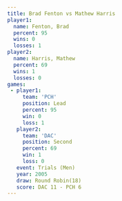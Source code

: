 ```yaml
---
title: Brad Fenton vs Mathew Harris
player1:              
  name: Fenton, Brad  
  percent: 95         
  wins: 0             
  losses: 1           
player2:              
  name: Harris, Mathew
  percent: 69         
  wins: 1             
  losses: 0           
games:
 - player1:        
     team: 'PCH'   
     position: Lead
     percent: 95   
     win: 0        
     loss: 1       
   player2:          
     team: 'DAC'     
     position: Second
     percent: 69     
     win: 1          
     loss: 0         
   event: Trials (Men)  
   year: 2005           
   draw: Round Robin(18)
   score: DAC 11 - PCH 6
---
```

